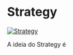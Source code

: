 # Strategy

[![Strategy](https://www.devmedia.com.br/imagens/articles/169202/estrutura_strategy.png)](https://www.devmedia.com.br/strategy-design-patterns/18839)

A ideia do Strategy é 